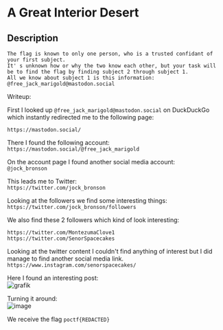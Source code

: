 # A Great Interior Desert

## Description
```
The flag is known to only one person, who is a trusted confidant of your first subject. 
It' s unknown how or why the two know each other, but your task will be to find the flag by finding subject 2 through subject 1. 
All we know about subject 1 is this information: @free_jack_marigold@mastodon.social
```

Writeup:

First I looked up `@free_jack_marigold@mastodon.social` on DuckDuckGo which instantly redirected me to the following page: <br/>
```
https://mastodon.social/
```

There I found the following account: <br/>
`
https://mastodon.social/@free_jack_marigold
`

On the account page I found another social media account: <br/>
`
@jock_bronson
`

This leads me to Twitter: <br/>
`
https://twitter.com/jock_bronson
`

Looking at the followers we find some interesting things: <br/>
`
https://twitter.com/jock_bronson/followers
`

We also find these 2 followers which kind of look interesting: <br/>
```
https://twitter.com/MontezumaClove1
https://twitter.com/SenorSpacecakes
```

Looking at the twitter content I couldn't find anything of interest but I did manage to find another social media link. <br/>
`
https://www.instagram.com/senorspacecakes/
`

Here I found an interesting post: <br/>
![grafik](https://github.com/Aryt3/writeups/assets/110562298/da56a816-adbc-42e6-a88c-4625e62ce253)

Turning it around: <br/>
![image](https://github.com/Aryt3/writeups/assets/110562298/fd621b21-5596-4653-a459-bb96436909e9)

We receive the flag `poctf{REDACTED}`

